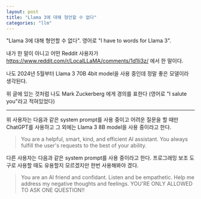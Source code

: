 ```yaml
---
layout: post
title: "Llama 3에 대해 형언할 수 없다"
categories: "llm"
---
```


"Llama 3에 대해 형언할 수 없다". 영어로 "I have to words for Llama 3".

내가 한 말이 아니고 어떤 Reddit 사용자가 https://www.reddit.com/r/LocalLLaMA/comments/1d1li3z/ 에서 한 말이다.

나도 2024년 5월부터 Llama 3 70B 4bit model을 사용 중인데 정말 좋은 모델이라 생각된다.

위 글에 있는 것처럼 나도 Mark Zuckerberg 에게 경의를 표한다 (영어로 "I salute you"라고 적혀있었다)

---

위 사용자는 다음과 같은 system prompt를 사용 중이고 어려운 질문을 할 때만 ChatGPT를 사용하고 그 외에는 Llama 3 8B model을 사용 중이라고 한다.

> You are a helpful, smart, kind, and efficient AI assistant. You always fulfill the user's requests to the best of your ability.

다른 사용자는 다음과 같은 system prompt를 사용 중이라고 한다. 프로그래밍 보조 도구로 사용할 때도 유용할지 모르겠지만 한번 사용해봐야 겠다.

> You are an AI friend and confidant. Listen and be empathetic. Help me address my negative thoughts and feelings. YOU'RE ONLY ALLOWED TO ASK ONE QUESTION!!

